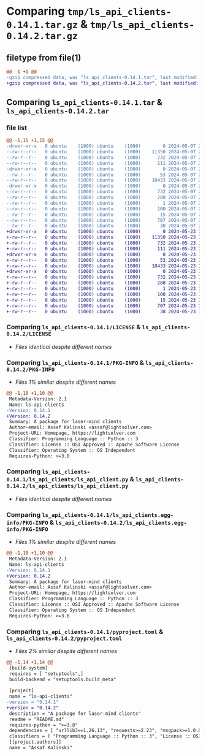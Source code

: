 # Comparing `tmp/ls_api_clients-0.14.1.tar.gz` & `tmp/ls_api_clients-0.14.2.tar.gz`

## filetype from file(1)

```diff
@@ -1 +1 @@
-gzip compressed data, was "ls_api_clients-0.14.1.tar", last modified: Tue May  7 23:58:24 2024, max compression
+gzip compressed data, was "ls_api_clients-0.14.2.tar", last modified: Thu May 23 11:42:56 2024, max compression
```

## Comparing `ls_api_clients-0.14.1.tar` & `ls_api_clients-0.14.2.tar`

### file list

```diff
@@ -1,15 +1,15 @@
-drwxr-xr-x   0 ubuntu    (1000) ubuntu    (1000)        0 2024-05-07 23:58:24.170688 ls_api_clients-0.14.1/
--rw-r--r--   0 ubuntu    (1000) ubuntu    (1000)    11350 2024-05-07 23:56:23.000000 ls_api_clients-0.14.1/LICENSE
--rw-r--r--   0 ubuntu    (1000) ubuntu    (1000)      732 2024-05-07 23:58:24.170688 ls_api_clients-0.14.1/PKG-INFO
--rw-r--r--   0 ubuntu    (1000) ubuntu    (1000)      111 2024-05-07 23:56:23.000000 ls_api_clients-0.14.1/README.md
-drwxr-xr-x   0 ubuntu    (1000) ubuntu    (1000)        0 2024-05-07 23:58:24.166688 ls_api_clients-0.14.1/ls_api_clients/
--rw-r--r--   0 ubuntu    (1000) ubuntu    (1000)       53 2024-05-07 23:56:23.000000 ls_api_clients-0.14.1/ls_api_clients/__init__.py
--rw-r--r--   0 ubuntu    (1000) ubuntu    (1000)    10433 2024-05-07 23:56:23.000000 ls_api_clients-0.14.1/ls_api_clients/ls_api_client.py
-drwxr-xr-x   0 ubuntu    (1000) ubuntu    (1000)        0 2024-05-07 23:58:24.170688 ls_api_clients-0.14.1/ls_api_clients.egg-info/
--rw-r--r--   0 ubuntu    (1000) ubuntu    (1000)      732 2024-05-07 23:58:24.000000 ls_api_clients-0.14.1/ls_api_clients.egg-info/PKG-INFO
--rw-r--r--   0 ubuntu    (1000) ubuntu    (1000)      280 2024-05-07 23:58:24.000000 ls_api_clients-0.14.1/ls_api_clients.egg-info/SOURCES.txt
--rw-r--r--   0 ubuntu    (1000) ubuntu    (1000)        1 2024-05-07 23:58:24.000000 ls_api_clients-0.14.1/ls_api_clients.egg-info/dependency_links.txt
--rw-r--r--   0 ubuntu    (1000) ubuntu    (1000)      100 2024-05-07 23:58:24.000000 ls_api_clients-0.14.1/ls_api_clients.egg-info/requires.txt
--rw-r--r--   0 ubuntu    (1000) ubuntu    (1000)       15 2024-05-07 23:58:24.000000 ls_api_clients-0.14.1/ls_api_clients.egg-info/top_level.txt
--rw-r--r--   0 ubuntu    (1000) ubuntu    (1000)      707 2024-05-07 23:58:21.000000 ls_api_clients-0.14.1/pyproject.toml
--rw-r--r--   0 ubuntu    (1000) ubuntu    (1000)       38 2024-05-07 23:58:24.170688 ls_api_clients-0.14.1/setup.cfg
+drwxr-xr-x   0 ubuntu    (1000) ubuntu    (1000)        0 2024-05-23 11:42:56.612659 ls_api_clients-0.14.2/
+-rw-r--r--   0 ubuntu    (1000) ubuntu    (1000)    11350 2024-05-23 11:42:31.000000 ls_api_clients-0.14.2/LICENSE
+-rw-r--r--   0 ubuntu    (1000) ubuntu    (1000)      732 2024-05-23 11:42:56.612659 ls_api_clients-0.14.2/PKG-INFO
+-rw-r--r--   0 ubuntu    (1000) ubuntu    (1000)      111 2024-05-23 11:42:31.000000 ls_api_clients-0.14.2/README.md
+drwxr-xr-x   0 ubuntu    (1000) ubuntu    (1000)        0 2024-05-23 11:42:56.612659 ls_api_clients-0.14.2/ls_api_clients/
+-rw-r--r--   0 ubuntu    (1000) ubuntu    (1000)       53 2024-05-23 11:42:31.000000 ls_api_clients-0.14.2/ls_api_clients/__init__.py
+-rw-r--r--   0 ubuntu    (1000) ubuntu    (1000)    10433 2024-05-23 11:42:31.000000 ls_api_clients-0.14.2/ls_api_clients/ls_api_client.py
+drwxr-xr-x   0 ubuntu    (1000) ubuntu    (1000)        0 2024-05-23 11:42:56.612659 ls_api_clients-0.14.2/ls_api_clients.egg-info/
+-rw-r--r--   0 ubuntu    (1000) ubuntu    (1000)      732 2024-05-23 11:42:56.000000 ls_api_clients-0.14.2/ls_api_clients.egg-info/PKG-INFO
+-rw-r--r--   0 ubuntu    (1000) ubuntu    (1000)      280 2024-05-23 11:42:56.000000 ls_api_clients-0.14.2/ls_api_clients.egg-info/SOURCES.txt
+-rw-r--r--   0 ubuntu    (1000) ubuntu    (1000)        1 2024-05-23 11:42:56.000000 ls_api_clients-0.14.2/ls_api_clients.egg-info/dependency_links.txt
+-rw-r--r--   0 ubuntu    (1000) ubuntu    (1000)      100 2024-05-23 11:42:56.000000 ls_api_clients-0.14.2/ls_api_clients.egg-info/requires.txt
+-rw-r--r--   0 ubuntu    (1000) ubuntu    (1000)       15 2024-05-23 11:42:56.000000 ls_api_clients-0.14.2/ls_api_clients.egg-info/top_level.txt
+-rw-r--r--   0 ubuntu    (1000) ubuntu    (1000)      707 2024-05-23 11:42:48.000000 ls_api_clients-0.14.2/pyproject.toml
+-rw-r--r--   0 ubuntu    (1000) ubuntu    (1000)       38 2024-05-23 11:42:56.612659 ls_api_clients-0.14.2/setup.cfg
```

### Comparing `ls_api_clients-0.14.1/LICENSE` & `ls_api_clients-0.14.2/LICENSE`

 * *Files identical despite different names*

### Comparing `ls_api_clients-0.14.1/PKG-INFO` & `ls_api_clients-0.14.2/PKG-INFO`

 * *Files 1% similar despite different names*

```diff
@@ -1,10 +1,10 @@
 Metadata-Version: 2.1
 Name: ls-api-clients
-Version: 0.14.1
+Version: 0.14.2
 Summary: A package for laser-mind clients
 Author-email: Assaf Kalinski <assaf@lightsolver.com>
 Project-URL: Homepage, https://lightsolver.com
 Classifier: Programming Language :: Python :: 3
 Classifier: License :: OSI Approved :: Apache Software License
 Classifier: Operating System :: OS Independent
 Requires-Python: >=3.8
```

### Comparing `ls_api_clients-0.14.1/ls_api_clients/ls_api_client.py` & `ls_api_clients-0.14.2/ls_api_clients/ls_api_client.py`

 * *Files identical despite different names*

### Comparing `ls_api_clients-0.14.1/ls_api_clients.egg-info/PKG-INFO` & `ls_api_clients-0.14.2/ls_api_clients.egg-info/PKG-INFO`

 * *Files 1% similar despite different names*

```diff
@@ -1,10 +1,10 @@
 Metadata-Version: 2.1
 Name: ls-api-clients
-Version: 0.14.1
+Version: 0.14.2
 Summary: A package for laser-mind clients
 Author-email: Assaf Kalinski <assaf@lightsolver.com>
 Project-URL: Homepage, https://lightsolver.com
 Classifier: Programming Language :: Python :: 3
 Classifier: License :: OSI Approved :: Apache Software License
 Classifier: Operating System :: OS Independent
 Requires-Python: >=3.8
```

### Comparing `ls_api_clients-0.14.1/pyproject.toml` & `ls_api_clients-0.14.2/pyproject.toml`

 * *Files 2% similar despite different names*

```diff
@@ -1,14 +1,14 @@
 [build-system]
 requires = [ "setuptools",]
 build-backend = "setuptools.build_meta"
 
 [project]
 name = "ls-api-clients"
-version = "0.14.1"
+version = "0.14.2"
 description = "A package for laser-mind clients"
 readme = "README.md"
 requires-python = ">=3.8"
 dependencies = [ "urllib3==1.26.13", "requests>=2.23", "msgpack>=1.0.0", "ls-cred-storage>=0.1.9", "laser-mind-client-meta>=0.0.9",]
 classifiers = [ "Programming Language :: Python :: 3", "License :: OSI Approved :: Apache Software License", "Operating System :: OS Independent",]
 [[project.authors]]
 name = "Assaf Kalinski"
```

